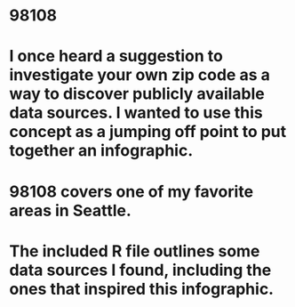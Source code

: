 # 98108
# I once heard a suggestion to investigate your own zip code as a way to discover publicly available data sources. I wanted to use this concept as a jumping off point to put together an infographic. 
# 98108 covers one of my favorite areas in Seattle. 
# The included R file outlines some data sources I found, including the ones that inspired this infographic. 
